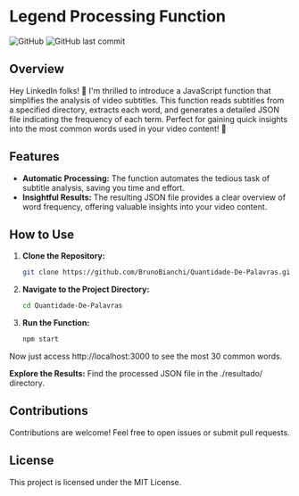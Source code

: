 # Legend Processing Function

![GitHub](https://img.shields.io/github/license/BrunoBianchi/Quantidade-De-Palavras)
![GitHub last commit](https://img.shields.io/github/last-commit/BrunoBianchi/Quantidade-De-Palavras)

## Overview

Hey LinkedIn folks! 👋 I'm thrilled to introduce a JavaScript function that simplifies the analysis of video subtitles. This function reads subtitles from a specified directory, extracts each word, and generates a detailed JSON file indicating the frequency of each term. Perfect for gaining quick insights into the most common words used in your video content! 🚀

## Features

- **Automatic Processing:** The function automates the tedious task of subtitle analysis, saving you time and effort.
- **Insightful Results:** The resulting JSON file provides a clear overview of word frequency, offering valuable insights into your video content.

## How to Use

1. **Clone the Repository:**

   ```bash
   git clone https://github.com/BrunoBianchi/Quantidade-De-Palavras.git
   ```

2. **Navigate to the Project Directory:**

   ```bash
   cd Quantidade-De-Palavras
   ```

3. **Run the Function:**
   ```bash
   npm start
   ```

Now just access http://localhost:3000 to see the most 30 common words. 

**Explore the Results:**
Find the processed JSON file in the ./resultado/ directory.

## Contributions

Contributions are welcome! Feel free to open issues or submit pull requests.

## License

This project is licensed under the MIT License.
